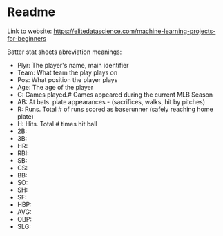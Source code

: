 # Readme
Link to website: https://elitedatascience.com/machine-learning-projects-for-beginners

Batter stat sheets abreviation meanings:

- Plyr:	The player's name, main identifier
- Team:	What team the play plays on
- Pos:	What position the player plays
- Age:	The age of the player
- G:	Games played.# Games appeared during the current MLB Season
- AB:	At bats. plate appearances - (sacrifices, walks, hit by pitches)
- R:	Runs. Total # of runs scored as baserunner (safely reaching home plate)
- H:	Hits. Total # times hit ball
- 2B:
- 3B:
- HR:
- RBI:
- SB:
- CS:
- BB:
- SO:
- SH:
- SF:
- HBP:
- AVG:
- OBP:
- SLG:

